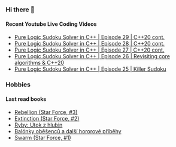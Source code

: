 ### Hi there 👋

#### Recent Youtube Live Coding Videos

<!-- YOUTUBE_LIVE:START -->
- [Pure Logic Sudoku Solver in C++ | Episode 29 | C++20 cont.](https://www.youtube.com/watch?v=42z1t8BwFcQ)
- [Pure Logic Sudoku Solver in C++ | Episode 28 | C++20 cont.](https://www.youtube.com/watch?v=sIlTAofJqI4)
- [Pure Logic Sudoku Solver in C++ | Episode 27 | C++20 cont.](https://www.youtube.com/watch?v=7HCIzoYdcgk)
- [Pure Logic Sudoku Solver in C++ | Episode 26 | Revisiting core algorithms & C++20](https://www.youtube.com/watch?v=VcP9sCdq2UA)
- [Pure Logic Sudoku Solver in C++ | Episode 25 | Killer Sudoku](https://www.youtube.com/watch?v=wzThLGjnNc4)
<!-- YOUTUBE_LIVE:END -->

### Hobbies

#### Last read books

<!-- GOODREADS:START -->
- [Rebellion (Star Force, #3)](https://www.goodreads.com/review/show/3476397305?utm_medium=api&utm_source=rss)
- [Extinction (Star Force, #2)](https://www.goodreads.com/review/show/3476396438?utm_medium=api&utm_source=rss)
- [Ryby: Útok z hlubin](https://www.goodreads.com/review/show/3329650629?utm_medium=api&utm_source=rss)
- [Balónky oběšenců a další hororové příběhy](https://www.goodreads.com/review/show/3328812608?utm_medium=api&utm_source=rss)
- [Swarm (Star Force, #1)](https://www.goodreads.com/review/show/3276393283?utm_medium=api&utm_source=rss)
<!-- GOODREADS:END -->

<!--
![My Github stats](https://github-readme-stats.vercel.app/api?username=HappyCerberus&show_icons=true)


![Top Langs](https://github-readme-stats.vercel.app/api/top-langs/?username=HappyCerberus&layout=compact)
-->
<!--
**HappyCerberus/HappyCerberus** is a ✨ _special_ ✨ repository because its `README.md` (this file) appears on your GitHub profile.

Here are some ideas to get you started:

- 🔭 I’m currently working on ...
- 🌱 I’m currently learning ...
- 👯 I’m looking to collaborate on ...
- 🤔 I’m looking for help with ...
- 💬 Ask me about ...
- 📫 How to reach me: ...
- 😄 Pronouns: ...
- ⚡ Fun fact: ...
-->
